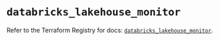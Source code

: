 # `databricks_lakehouse_monitor`

Refer to the Terraform Registry for docs: [`databricks_lakehouse_monitor`](https://registry.terraform.io/providers/databricks/databricks/1.68.0/docs/resources/lakehouse_monitor).
